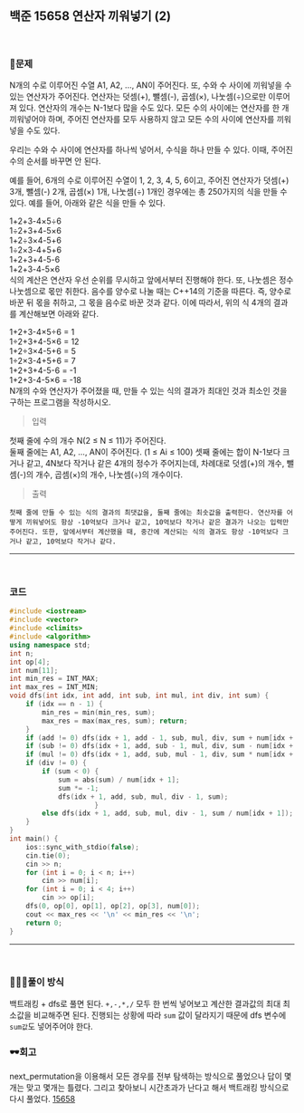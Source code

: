 ## 백준 15658 연산자 끼워넣기 (2)

&nbsp;
### 🧐문제
N개의 수로 이루어진 수열 A1, A2, ..., AN이 주어진다. 또, 수와 수 사이에 끼워넣을 수 있는 연산자가 주어진다. 연산자는 덧셈(+), 뺄셈(-), 곱셈(×), 나눗셈(÷)으로만 이루어져 있다. 연산자의 개수는 N-1보다 많을 수도 있다. 모든 수의 사이에는 연산자를 한 개 끼워넣어야 하며, 주어진 연산자를 모두 사용하지 않고 모든 수의 사이에 연산자를 끼워넣을 수도 있다.

우리는 수와 수 사이에 연산자를 하나씩 넣어서, 수식을 하나 만들 수 있다. 이때, 주어진 수의 순서를 바꾸면 안 된다.

예를 들어, 6개의 수로 이루어진 수열이 1, 2, 3, 4, 5, 6이고, 주어진 연산자가 덧셈(+) 3개, 뺄셈(-) 2개, 곱셈(×) 1개, 나눗셈(÷) 1개인 경우에는 총 250가지의 식을 만들 수 있다. 예를 들어, 아래와 같은 식을 만들 수 있다.

1+2+3-4×5÷6  
1÷2+3+4-5×6  
1+2÷3×4-5+6  
1÷2×3-4+5+6  
1+2+3+4-5-6  
1+2+3-4-5×6  
식의 계산은 연산자 우선 순위를 무시하고 앞에서부터 진행해야 한다. 또, 나눗셈은 정수 나눗셈으로 몫만 취한다. 음수를 양수로 나눌 때는 C++14의 기준을 따른다. 즉, 양수로 바꾼 뒤 몫을 취하고, 그 몫을 음수로 바꾼 것과 같다. 이에 따라서, 위의 식 4개의 결과를 계산해보면 아래와 같다.

1+2+3-4×5÷6 = 1  
1÷2+3+4-5×6 = 12  
1+2÷3×4-5+6 = 5  
1÷2×3-4+5+6 = 7  
1+2+3+4-5-6 = -1  
1+2+3-4-5×6 = -18  
N개의 수와 연산자가 주어졌을 때, 만들 수 있는 식의 결과가 최대인 것과 최소인 것을 구하는 프로그램을 작성하시오.
&nbsp;

>입력 

   첫째 줄에 수의 개수 N(2 ≤ N ≤ 11)가 주어진다.   
   둘째 줄에는 A1, A2, ..., AN이 주어진다. (1 ≤ Ai ≤ 100) 셋째 줄에는 합이 N-1보다 크거나 같고, 4N보다 작거나 같은 4개의 정수가 주어지는데, 차례대로 덧셈(+)의 개수, 뺄셈(-)의 개수, 곱셈(×)의 개수, 나눗셈(÷)의 개수이다. 

>출력

    첫째 줄에 만들 수 있는 식의 결과의 최댓값을, 둘째 줄에는 최솟값을 출력한다. 연산자를 어떻게 끼워넣어도 항상 -10억보다 크거나 같고, 10억보다 작거나 같은 결과가 나오는 입력만 주어진다. 또한, 앞에서부터 계산했을 때, 중간에 계산되는 식의 결과도 항상 -10억보다 크거나 같고, 10억보다 작거나 같다.

***
&nbsp;
### 코드
```cpp
#include <iostream>
#include <vector> 
#include <climits> 
#include <algorithm> 
using namespace std; 
int n; 
int op[4]; 
int num[11];
int min_res = INT_MAX; 
int max_res = INT_MIN; 
void dfs(int idx, int add, int sub, int mul, int div, int sum) { 
    if (idx == n - 1) { 
        min_res = min(min_res, sum); 
        max_res = max(max_res, sum); return; 
    } 
    if (add != 0) dfs(idx + 1, add - 1, sub, mul, div, sum + num[idx + 1]); 
    if (sub != 0) dfs(idx + 1, add, sub - 1, mul, div, sum - num[idx + 1]); 
    if (mul != 0) dfs(idx + 1, add, sub, mul - 1, div, sum * num[idx + 1]); 
    if (div != 0) {
        if (sum < 0) { 
            sum = abs(sum) / num[idx + 1]; 
            sum *= -1;
            dfs(idx + 1, add, sub, mul, div - 1, sum); 
                     } 
        else dfs(idx + 1, add, sub, mul, div - 1, sum / num[idx + 1]);
    } 
} 
int main() {
    ios::sync_with_stdio(false);
    cin.tie(0); 
    cin >> n; 
    for (int i = 0; i < n; i++) 
        cin >> num[i]; 
    for (int i = 0; i < 4; i++) 
        cin >> op[i];
    dfs(0, op[0], op[1], op[2], op[3], num[0]);
    cout << max_res << '\n' << min_res << '\n';
    return 0;
}

```
***

&nbsp;

### 👩🏻‍💻풀이 방식
백트래킹 + dfs로 풀면 된다. `+,-,*,/` 모두 한 번씩 넣어보고 계산한 결과값의 최대 최소값을 비교해주면 된다. 진행되는 상황에 따라 `sum` 값이 달라지기 때문에 dfs 변수에 `sum값`도 넣어주어야 한다.


### 🕶회고
next_permutation을 이용해서 모든 경우를 전부 탐색하는 방식으로 풀었으나 답이 몇개는 맞고 몇개는 틀렸다. 그리고 찾아보니 시간초과가 난다고 해서 백트래킹 방식으로 다시 풀었다. 
[15658](https://www.acmicpc.net/problem/15658, "baekjoon")
